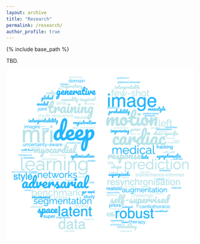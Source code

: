 ```yaml
---
layout: archive
title: "Research"
permalink: /research/
author_profile: true
---
```

{% include base_path %}

TBD.

<!-- <img align="center" width="600" src="/images/word cloud.png" />  -->

<p align="center"> 
  <img width="600" src="/images/word cloud.png" />
</p>
